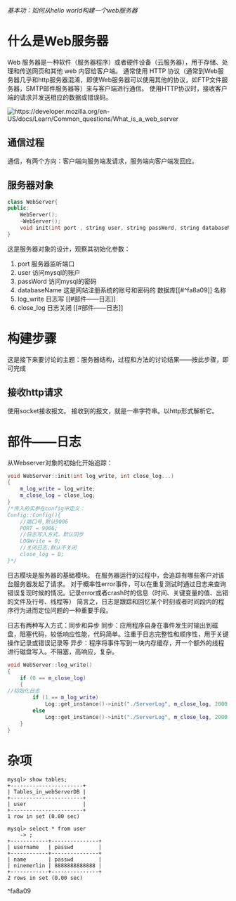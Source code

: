 *基本功：如何从hello world构建一个web服务器*

# 什么是Web服务器

Web 服务器是一种软件（服务器程序）或者硬件设备（云服务器），用于存储、处理和传送网页和其他 web 内容给客户端。
通常使用 HTTP 协议（通常到Web服务器几乎和http服务器混淆，即使Web服务器可以使用其他的协议，如FTP文件服务器，SMTP邮件服务器等）来与客户端进行通信。
使用HTTP协议时，接收客户端的请求并发送相应的数据或错误码。

![](https://raw.githubusercontent.com/Huixxi/Algorithm-with-Cplusplus/master/AlgorithmImages/web-server.svg "https://developer.mozilla.org/en-US/docs/Learn/Common_questions/What_is_a_web_server")
## 通信过程

通信，有两个方向：客户端向服务端发请求，服务端向客户端发回应。

## 服务器对象

```C++
class WebServer{
public:
	WebServer();
	~WebServer();
	void init(int port , string user, string passWord, string databaseName, int log_write , int close_log, int opt_linger, int trigmode, int sql_num,int thread_num,  int actor_model);
}
```
这是服务器对象的设计，观察其初始化参数：
1. port 服务器监听端口
2. user 访问mysql的账户
3. passWord 访问mysql的密码
4. databaseName 这是网站注册系统的账号和密码的 数据库[[#^fa8a09]] 名称
5. log_write 日志写 [[#部件——日志]] 
6. close_log 日志关闭 [[#部件——日志]]
# 构建步骤

这是接下来要讨论的主题：服务器结构，过程和方法的讨论结果——按此步骤，即可完成

## 接收http请求

使用socket接收报文。
接收到的报文，就是一串字符串。以http形式解析它。

# 部件——日志

从Webserver对象的初始化开始追踪：
```c++
void WebServer::init(int log_write, int close_log...)
{
	m_log_write = log_write;
	m_close_log = close_log;
}
/*传入的实参在config中定义：
Config::Config(){
	//端口号,默认9006
	PORT = 9006;
	//日志写入方式，默认同步
	LOGWrite = 0;
	//关闭日志,默认不关闭
	close_log = 0;
}*/
```
日志模块是服务器的基础模块。
在服务器运行的过程中，会追踪有哪些客户对该台服务器发起了请求。
对于概率性error事件，可以在重复测试时通过日志来查询错误复现时候的情况。记录error或者crash时的信息（时间、关键变量的值、出错的文件及行号、线程等）
简言之，日志是跟踪和回忆某个时刻或者时间段内的程序行为进而定位问题的一种重要手段。

日志有两种写入方式：同步和异步
同步：应用程序自身在事件发生时输出到磁盘，阻塞代码，较低响应性能，代码简单。注重于日志完整性和顺序性，用于关键操作记录或错误记录等
异步：程序将事件写到一块内存缓存，开一个额外的线程进行磁盘写入。不阻塞，高响应，复杂。

```c++
void WebServer::log_write()
{
	if (0 == m_close_log)
	{
//初始化日志
		if (1 == m_log_write)
			Log::get_instance()->init("./ServerLog", m_close_log, 2000, 800000, 800);
		else
			Log::get_instance()->init("./ServerLog", m_close_log, 2000, 800000, 0);
	}
}
```

# 杂项

```
mysql> show tables;
+-----------------------+
| Tables_in_webServerDB |
+-----------------------+
| user                  |
+-----------------------+
1 row in set (0.00 sec)

mysql> select * from user
    -> ;
+------------+---------------+
| username   | passwd        |
+------------+---------------+
| name       | passwd        |
| ninemerlin | 8888888888888 |
+------------+---------------+
2 rows in set (0.00 sec)

```

^fa8a09
